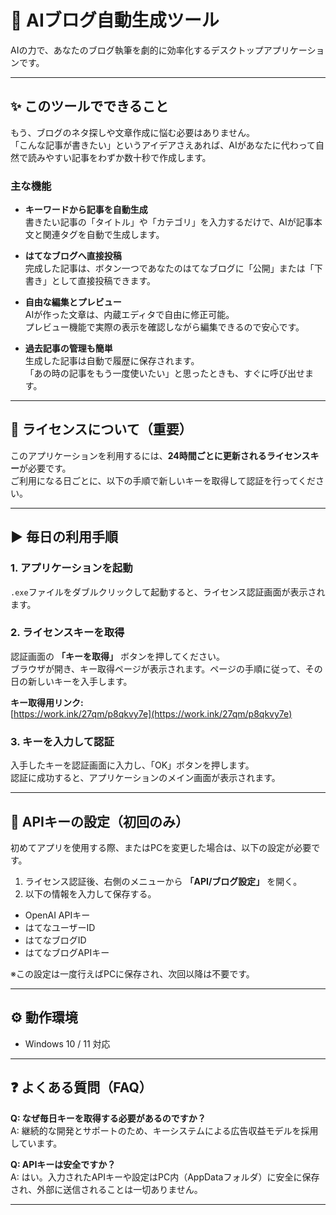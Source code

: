 # 🚀 AIブログ自動生成ツール

AIの力で、あなたのブログ執筆を劇的に効率化するデスクトップアプリケーションです。

---

## ✨ このツールでできること

もう、ブログのネタ探しや文章作成に悩む必要はありません。  
「こんな記事が書きたい」というアイデアさえあれば、AIがあなたに代わって自然で読みやすい記事をわずか数十秒で作成します。

### 主な機能

- **キーワードから記事を自動生成**  
  書きたい記事の「タイトル」や「カテゴリ」を入力するだけで、AIが記事本文と関連タグを自動で生成します。

- **はてなブログへ直接投稿**  
  完成した記事は、ボタン一つであなたのはてなブログに「公開」または「下書き」として直接投稿できます。

- **自由な編集とプレビュー**  
  AIが作った文章は、内蔵エディタで自由に修正可能。  
  プレビュー機能で実際の表示を確認しながら編集できるので安心です。

- **過去記事の管理も簡単**  
  生成した記事は自動で履歴に保存されます。  
  「あの時の記事をもう一度使いたい」と思ったときも、すぐに呼び出せます。

---

## 🔑 ライセンスについて（重要）

このアプリケーションを利用するには、**24時間ごとに更新されるライセンスキー**が必要です。  
ご利用になる日ごとに、以下の手順で新しいキーを取得して認証を行ってください。

---

## ▶️ 毎日の利用手順

### 1. アプリケーションを起動  
`.exe`ファイルをダブルクリックして起動すると、ライセンス認証画面が表示されます。

### 2. ライセンスキーを取得  
認証画面の **「キーを取得」** ボタンを押してください。  
ブラウザが開き、キー取得ページが表示されます。ページの手順に従って、その日の新しいキーを入手します。  

**キー取得用リンク:**  
[https://work.ink/27qm/p8qkvy7e](https://work.ink/27qm/p8qkvy7e)

### 3. キーを入力して認証  
入手したキーを認証画面に入力し、「OK」ボタンを押します。  
認証に成功すると、アプリケーションのメイン画面が表示されます。

---

## 🧠 APIキーの設定（初回のみ）

初めてアプリを使用する際、またはPCを変更した場合は、以下の設定が必要です。

1. ライセンス認証後、右側のメニューから **「API/ブログ設定」** を開く。  
2. 以下の情報を入力して保存する。

- OpenAI APIキー  
- はてなユーザーID  
- はてなブログID  
- はてなブログAPIキー  

※この設定は一度行えばPCに保存され、次回以降は不要です。

---

## ⚙️ 動作環境

- Windows 10 / 11 対応

---

## ❓ よくある質問（FAQ）

**Q: なぜ毎日キーを取得する必要があるのですか？**  
A: 継続的な開発とサポートのため、キーシステムによる広告収益モデルを採用しています。

**Q: APIキーは安全ですか？**  
A: はい。入力されたAPIキーや設定はPC内（AppDataフォルダ）に安全に保存され、外部に送信されることは一切ありません。

---
